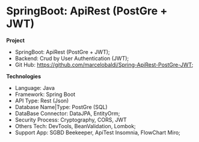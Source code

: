 # SpringBoot: ApiRest (PostGre + JWT)

**Project**
- SpringBoot: ApiRest (PostGre + JWT);
- Backend: Crud by User Authentication (JWT);
- Git Hub: https://github.com/marcelobaldi/Spring-ApiRest-PostGre-JWT;

**Technologies**
- Language: Java
- Framework: Spring Boot
- API Type: Rest (Json)
- Database Name|Type: PostGre (SQL)
- DataBase Connector: DataJPA, EntityOrm;
- Security Process: Cryptography, CORS, JWT
- Others Tech: DevTools, BeanValidation, Lombok; 
- Support App: SGBD Beekeeper, ApiTest Insomnia, FlowChart Miro;
